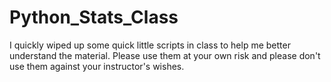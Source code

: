 # Python_Stats_Class
I quickly wiped up some quick little scripts in class to help me better understand the material. Please use them at your own risk and please don't use them against your instructor's wishes.
